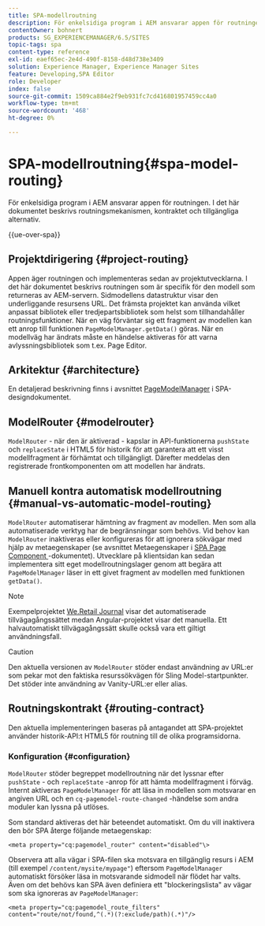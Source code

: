 ```yaml
---
title: SPA-modellroutning
description: För enkelsidiga program i AEM ansvarar appen för routningen. I det här dokumentet beskrivs routningsmekanismen, kontraktet och tillgängliga alternativ.
contentOwner: bohnert
products: SG_EXPERIENCEMANAGER/6.5/SITES
topic-tags: spa
content-type: reference
exl-id: eaef65ec-2e4d-490f-8158-d48d738e3409
solution: Experience Manager, Experience Manager Sites
feature: Developing,SPA Editor
role: Developer
index: false
source-git-commit: 1509ca884e2f9eb931fc7cd416801957459cc4a0
workflow-type: tm+mt
source-wordcount: '468'
ht-degree: 0%

---
```



# SPA-modellroutning{#spa-model-routing}

För enkelsidiga program i AEM ansvarar appen för routningen. I det här dokumentet beskrivs routningsmekanismen, kontraktet och tillgängliga alternativ.

{{ue-over-spa}}

## Projektdirigering {#project-routing}

Appen äger routningen och implementeras sedan av projektutvecklarna. I det här dokumentet beskrivs routningen som är specifik för den modell som returneras av AEM-servern. Sidmodellens datastruktur visar den underliggande resursens URL. Det främsta projektet kan använda vilket anpassat bibliotek eller tredjepartsbibliotek som helst som tillhandahåller routningsfunktioner. När en väg förväntar sig ett fragment av modellen kan ett anrop till funktionen `PageModelManager.getData()` göras. När en modellväg har ändrats måste en händelse aktiveras för att varna avlyssningsbibliotek som t.ex. Page Editor.

## Arkitektur {#architecture}

En detaljerad beskrivning finns i avsnittet [PageModelManager](/help/sites-developing/spa-blueprint.md#pagemodelmanager) i SPA-designdokumentet.

## ModelRouter {#modelrouter}

`ModelRouter` - när den är aktiverad - kapslar in API-funktionerna `pushState` och `replaceState` i HTML5 för historik för att garantera att ett visst modellfragment är förhämtat och tillgängligt. Därefter meddelas den registrerade frontkomponenten om att modellen har ändrats.

## Manuell kontra automatisk modellroutning {#manual-vs-automatic-model-routing}

`ModelRouter` automatiserar hämtning av fragment av modellen. Men som alla automatiserade verktyg har de begränsningar som behövs. Vid behov kan `ModelRouter` inaktiveras eller konfigureras för att ignorera sökvägar med hjälp av metaegenskaper (se avsnittet Metaegenskaper i [ SPA Page Component ](/help/sites-developing/spa-page-component.md) -dokumentet). Utvecklare på klientsidan kan sedan implementera sitt eget modellroutningslager genom att begära att `PageModelManager` läser in ett givet fragment av modellen med funktionen `getData()`.

>[!NOTE]
>
>Exempelprojektet [We.Retail Journal](https://github.com/adobe/aem-sample-we-retail-journal) visar det automatiserade tillvägagångssättet medan Angular-projektet visar det manuella. Ett halvautomatiskt tillvägagångssätt skulle också vara ett giltigt användningsfall.

>[!CAUTION]
>
>Den aktuella versionen av `ModelRouter` stöder endast användning av URL:er som pekar mot den faktiska resurssökvägen för Sling Model-startpunkter. Det stöder inte användning av Vanity-URL:er eller alias.

## Routningskontrakt {#routing-contract}

Den aktuella implementeringen baseras på antagandet att SPA-projektet använder historik-API:t HTML5 för routning till de olika programsidorna.

### Konfiguration {#configuration}

`ModelRouter` stöder begreppet modellroutning när det lyssnar efter `pushState` - och `replaceState` -anrop för att hämta modellfragment i förväg. Internt aktiveras `PageModelManager` för att läsa in modellen som motsvarar en angiven URL och en `cq-pagemodel-route-changed` -händelse som andra moduler kan lyssna på utlöses.

Som standard aktiveras det här beteendet automatiskt. Om du vill inaktivera den bör SPA återge följande metaegenskap:

```
<meta property="cq:pagemodel_router" content="disabled"\>
```

Observera att alla vägar i SPA-filen ska motsvara en tillgänglig resurs i AEM (till exempel `/content/mysite/mypage"`) eftersom `PageModelManager` automatiskt försöker läsa in motsvarande sidmodell när flödet har valts. Även om det behövs kan SPA även definiera ett &quot;blockeringslista&quot; av vägar som ska ignoreras av `PageModelManager`:

```
<meta property="cq:pagemodel_route_filters" content="route/not/found,^(.*)(?:exclude/path)(.*)"/>
```
